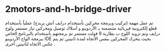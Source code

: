 # 2motors-and-h-bridge-driver
تم عمل مهمة 
(تركيب وبرمجة محركين بأستخدام درايف أتش بريدج)
عملياً بأستخدام قطع إلكترونية فيزيائية متنضمنة بـ الأردوينو و أسلاك توصيل ومحركين تيار مستمر ولوح درايف 
وتم تزويد اللوح ب بطارية 9 فولت مستمر 
تم برمجتهم بأستخدام بالبرنامج الخاص ببرمجة الواح الأردوينو IDE 
بحيث يتحرك المحركين بنفس الأتجاه لمدة ثانيتين ثم يتم عكس الاتجاه لثانيتين أخرى .
